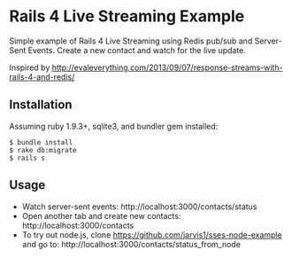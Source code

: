 # Rails 4 Live Streaming Example

Simple example of Rails 4 Live Streaming using Redis pub/sub and Server-Sent Events.  Create a new contact
and watch for the live update.

Inspired by http://evaleverything.com/2013/09/07/response-streams-with-rails-4-and-redis/

## Installation

Assuming ruby 1.9.3+, sqlite3, and bundler gem installed:

    $ bundle install
    $ rake db:migrate
    $ rails s


## Usage

 * Watch server-sent events: http://localhost:3000/contacts/status
 * Open another tab and create new contacts: http://localhost:3000/contacts
 * To try out node.js, clone https://github.com/jarvis1/sses-node-example and go to: http://localhost:3000/contacts/status_from_node


